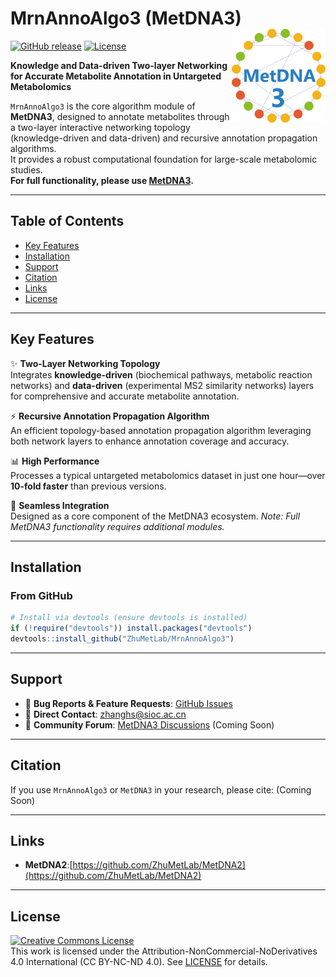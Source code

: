 # MrnAnnoAlgo3 (MetDNA3) <img src="man/figures/logo.png" align="right" alt="MetDNA3 Logo" width="150"/>

[![GitHub release](https://img.shields.io/github/v/release/ZhuMetLab/MrnAnnoAlgo3)](https://github.com/ZhuMetLab/MrnAnnoAlgo3)
[![License](https://img.shields.io/badge/license-CC%20BY--NC--ND%204.0-lightgrey)](https://creativecommons.org/licenses/by-nc-nd/4.0/)

**Knowledge and Data-driven Two-layer Networking for Accurate Metabolite Annotation in Untargeted Metabolomics**

`MrnAnnoAlgo3` is the core algorithm module of **MetDNA3**, designed to annotate metabolites through a two-layer interactive networking topology (knowledge-driven and data-driven) and recursive annotation propagation algorithms.  
It provides a robust computational foundation for large-scale metabolomic studies.  
**For full functionality, please use [MetDNA3](http://metdna.zhulab.cn/).**

---

## Table of Contents
- [Key Features](#key-features)
- [Installation](#installation)
- [Support](#support)
- [Citation](#citation)
- [Links](#links)
- [License](#license)

---

## Key Features
✨ **Two-Layer Networking Topology**  
Integrates **knowledge-driven** (biochemical pathways, metabolic reaction networks) and **data-driven** (experimental MS2 similarity networks) layers for comprehensive and accurate metabolite annotation.

⚡ **Recursive Annotation Propagation Algorithm**  
An efficient topology-based annotation propagation algorithm leveraging both network layers to enhance annotation coverage and accuracy.

📊 **High Performance**  
Processes a typical untargeted metabolomics dataset in just one hour—over **10-fold faster** than previous versions.

🔗 **Seamless Integration**  
Designed as a core component of the MetDNA3 ecosystem.  *Note: Full MetDNA3 functionality requires additional modules.*

---

## Installation

### From GitHub
```r
# Install via devtools (ensure devtools is installed)
if (!require("devtools")) install.packages("devtools")
devtools::install_github("ZhuMetLab/MrnAnnoAlgo3")
```

---

## Support
- 🐛 **Bug Reports & Feature Requests**: [GitHub Issues](https://github.com/ZhuMetLab/MrnAnnoAlgo3/issues)
- 📧 **Direct Contact**: zhanghs@sioc.ac.cn
- 💬 **Community Forum**: [MetDNA3 Discussions](https://github.com/orgs/MetDNA3/discussions) (Coming Soon)

---

## Citation
If you use `MrnAnnoAlgo3` or `MetDNA3` in your research, please cite: (Coming Soon)

---

## Links
- **MetDNA2**:[https://github.com/ZhuMetLab/MetDNA2](https://github.com/ZhuMetLab/MetDNA2)

---

## License
<a rel="license" href="https://creativecommons.org/licenses/by-nc-nd/4.0/"><img alt="Creative Commons License" style="border-width:0" src="https://i.creativecommons.org/l/by-nc-nd/4.0/88x31.png" /></a>  
This work is licensed under the Attribution-NonCommercial-NoDerivatives 4.0 International (CC BY-NC-ND 4.0).
See [LICENSE](LICENSE) for details.
